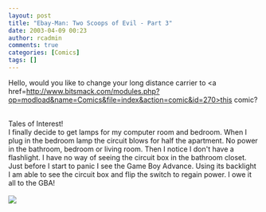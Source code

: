 ```yaml
---
layout: post
title: "Ebay-Man: Two Scoops of Evil - Part 3"
date: 2003-04-09 00:23
author: rcadmin
comments: true
categories: [Comics]
tags: []
---
```

Hello, would you like to change your long distance carrier to <a href=http://www.bitsmack.com/modules.php?op=modload&name=Comics&file=index&action=comic&id=270>this comic?</a>
<br />

<br />
Tales of Interest!
<br />
I finally decide to get lamps for my computer room and bedroom. When I plug in the bedroom lamp the circuit blows for half the apartment. No power in the bathroom, bedroom or living room. Then I notice I don't have a flashlight. I have no way of seeing the circuit box in the bathroom closet. Just before I start to panic I see the Game Boy Advance. Using its backlight I am able to see the circuit box and flip the switch to regain power. I owe it all to the GBA! <Br><br><!--more--><img src='http://dl.bitsmack.com/comics/20030409.gif'   />
